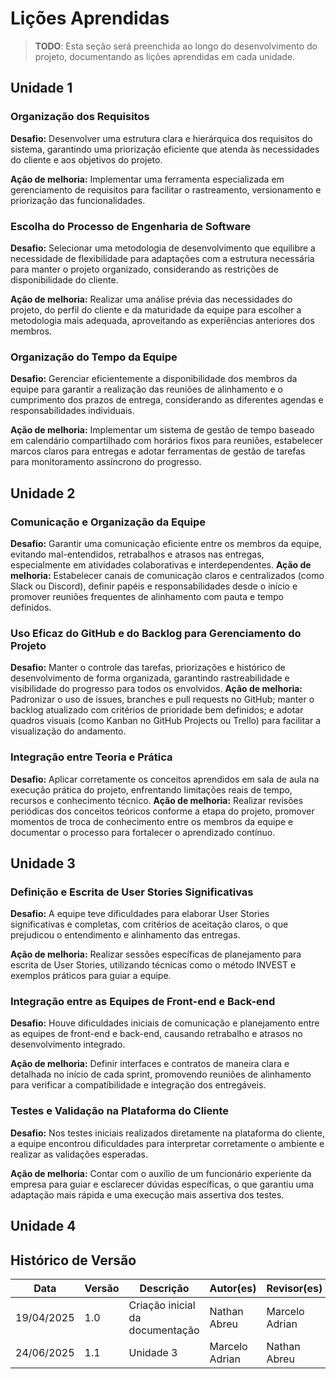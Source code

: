 # Lições Aprendidas

> **TODO**: Esta seção será preenchida ao longo do desenvolvimento do projeto, documentando as lições aprendidas em cada unidade.

## Unidade 1

### Organização dos Requisitos
**Desafio:** Desenvolver uma estrutura clara e hierárquica dos requisitos do sistema, garantindo uma priorização eficiente que atenda às necessidades do cliente e aos objetivos do projeto.

**Ação de melhoria:** Implementar uma ferramenta especializada em gerenciamento de requisitos para facilitar o rastreamento, versionamento e priorização das funcionalidades.

### Escolha do Processo de Engenharia de Software
**Desafio:** Selecionar uma metodologia de desenvolvimento que equilibre a necessidade de flexibilidade para adaptações com a estrutura necessária para manter o projeto organizado, considerando as restrições de disponibilidade do cliente.

**Ação de melhoria:** Realizar uma análise prévia das necessidades do projeto, do perfil do cliente e da maturidade da equipe para escolher a metodologia mais adequada, aproveitando as experiências anteriores dos membros.

### Organização do Tempo da Equipe
**Desafio:** Gerenciar eficientemente a disponibilidade dos membros da equipe para garantir a realização das reuniões de alinhamento e o cumprimento dos prazos de entrega, considerando as diferentes agendas e responsabilidades individuais.

**Ação de melhoria:** Implementar um sistema de gestão de tempo baseado em calendário compartilhado com horários fixos para reuniões, estabelecer marcos claros para entregas e adotar ferramentas de gestão de tarefas para monitoramento assíncrono do progresso.

## Unidade 2
### Comunicação e Organização da Equipe
**Desafio:** Garantir uma comunicação eficiente entre os membros da equipe, evitando mal-entendidos, retrabalhos e atrasos nas entregas, especialmente em atividades colaborativas e interdependentes.
**Ação de melhoria:** Estabelecer canais de comunicação claros e centralizados (como Slack ou Discord), definir papéis e responsabilidades desde o início e promover reuniões frequentes de alinhamento com pauta e tempo definidos.

### Uso Eficaz do GitHub e do Backlog para Gerenciamento do Projeto
**Desafio:** Manter o controle das tarefas, priorizações e histórico de desenvolvimento de forma organizada, garantindo rastreabilidade e visibilidade do progresso para todos os envolvidos.
**Ação de melhoria:** Padronizar o uso de issues, branches e pull requests no GitHub; manter o backlog atualizado com critérios de prioridade bem definidos; e adotar quadros visuais (como Kanban no GitHub Projects ou Trello) para facilitar a visualização do andamento.
### Integração entre Teoria e Prática
**Desafio:** Aplicar corretamente os conceitos aprendidos em sala de aula na execução prática do projeto, enfrentando limitações reais de tempo, recursos e conhecimento técnico.
**Ação de melhoria:** Realizar revisões periódicas dos conceitos teóricos conforme a etapa do projeto, promover momentos de troca de conhecimento entre os membros da equipe e documentar o processo para fortalecer o aprendizado contínuo.

## Unidade 3

### Definição e Escrita de User Stories Significativas
**Desafio:** A equipe teve dificuldades para elaborar User Stories significativas e completas, com critérios de aceitação claros, o que prejudicou o entendimento e alinhamento das entregas.

**Ação de melhoria:** Realizar sessões específicas de planejamento para escrita de User Stories, utilizando técnicas como o método INVEST e exemplos práticos para guiar a equipe.

### Integração entre as Equipes de Front-end e Back-end
**Desafio:** Houve dificuldades iniciais de comunicação e planejamento entre as equipes de front-end e back-end, causando retrabalho e atrasos no desenvolvimento integrado.

**Ação de melhoria:** Definir interfaces e contratos de maneira clara e detalhada no início de cada sprint, promovendo reuniões de alinhamento para verificar a compatibilidade e integração dos entregáveis.

### Testes e Validação na Plataforma do Cliente
**Desafio:** Nos testes iniciais realizados diretamente na plataforma do cliente, a equipe encontrou dificuldades para interpretar corretamente o ambiente e realizar as validações esperadas.

**Ação de melhoria:** Contar com o auxílio de um funcionário experiente da empresa para guiar e esclarecer dúvidas específicas, o que garantiu uma adaptação mais rápida e uma execução mais assertiva dos testes.

## Unidade 4

## Histórico de Versão

| Data       | Versão | Descrição                       | Autor(es)      | Revisor(es) |
| ---------- | ------ | ------------------------------- | -------------- | ----------- |
| 19/04/2025 | 1.0    | Criação inicial da documentação | Nathan Abreu   | Marcelo Adrian |
| 24/06/2025 | 1.1    | Unidade 3                       | Marcelo Adrian | Nathan Abreu  |
